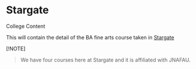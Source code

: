 # Stargate

College Content

This will contain the detail of the BA fine arts course taken in [Stargate](https://sgsda.in/)

[!NOTE]
> We have four courses here at Stargate and it is affiliated with JNAFAU. 
